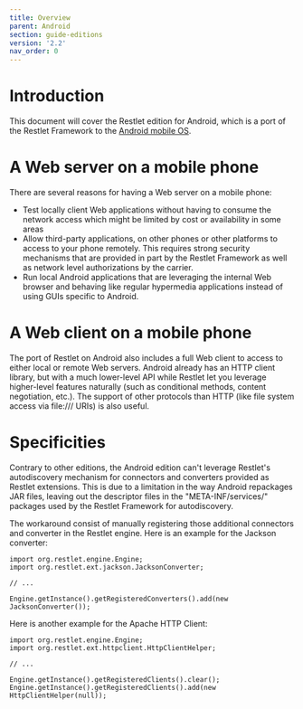 ```yaml
---
title: Overview
parent: Android
section: guide-editions
version: '2.2'
nav_order: 0
---
```

# Introduction

This document will cover the Restlet edition for Android, which is a
port of the Restlet Framework to the [Android mobile
OS](http://code.google.com/android/).

# A Web server on a mobile phone

There are several reasons for having a Web server on a mobile phone:

-   Test locally client Web applications without having to consume the
    network access which might be limited by cost or availability in
    some areas
-   Allow third-party applications, on other phones or other platforms
    to access to your phone remotely. This requires strong security
    mechanisms that are provided in part by the Restlet Framework as
    well as network level authorizations by the carrier.
-   Run local Android applications that are leveraging the internal Web
    browser and behaving like regular hypermedia applications instead of
    using GUIs specific to Android.

# A Web client on a mobile phone

The port of Restlet on Android also includes a full Web client to access
to either local or remote Web servers. Android already has an HTTP
client library, but with a much lower-level API while Restlet let you
leverage higher-level features naturally (such as conditional methods,
content negotiation, etc.). The support of other protocols than HTTP
(like file system access via file:/// URIs) is also useful.

# Specificities

Contrary to other editions, the Android edition can't leverage Restlet's
autodiscovery mechanism for connectors and converters provided as
Restlet extensions. This is due to a limitation in the way Android
repackages JAR files, leaving out the descriptor files in the
"META-INF/services/" packages used by the Restlet Framework for
autodiscovery.

The workaround consist of manually registering those additional
connectors and converter in the Restlet engine. Here is an example for
the Jackson converter:

<pre class="language-java"><code class="language-java">import org.restlet.engine.Engine;
import org.restlet.ext.jackson.JacksonConverter;

// ...

Engine.getInstance().getRegisteredConverters().add(new JacksonConverter());
</code></pre>

Here is another example for the Apache HTTP Client:

<pre class="language-java"><code class="language-java">import org.restlet.engine.Engine;
import org.restlet.ext.httpclient.HttpClientHelper;

// ...

Engine.getInstance().getRegisteredClients().clear();
Engine.getInstance().getRegisteredClients().add(new HttpClientHelper(null));
</code></pre>
